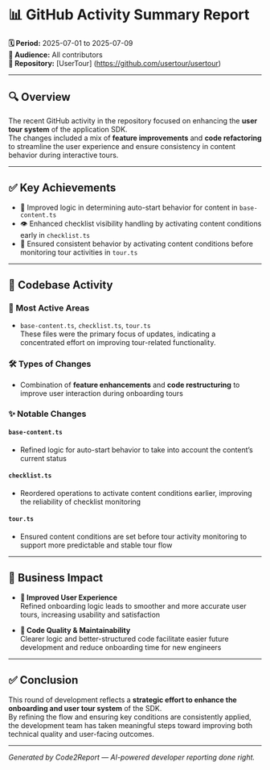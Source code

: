 # 📊 GitHub Activity Summary Report

**🗓 Period:** 2025-07-01 to 2025-07-09  
**👥 Audience:** All contributors  
**📁 Repository:** [UserTour] (https://github.com/usertour/usertour)

---

## 🔍 Overview

The recent GitHub activity in the repository focused on enhancing the **user tour system** of the application SDK.  
The changes included a mix of **feature improvements** and **code refactoring** to streamline the user experience and ensure consistency in content behavior during interactive tours.

---

## ✅ Key Achievements

- 🔄 Improved logic in determining auto-start behavior for content in `base-content.ts`
- 👁 Enhanced checklist visibility handling by activating content conditions early in `checklist.ts`
- 🧭 Ensured consistent behavior by activating content conditions before monitoring tour activities in `tour.ts`

---

## 🧠 Codebase Activity

### 📂 Most Active Areas
- `base-content.ts`, `checklist.ts`, `tour.ts`  
These files were the primary focus of updates, indicating a concentrated effort on improving tour-related functionality.

### 🛠 Types of Changes
- Combination of **feature enhancements** and **code restructuring** to improve user interaction during onboarding tours

### ✨ Notable Changes

#### `base-content.ts`
- Refined logic for auto-start behavior to take into account the content’s current status

#### `checklist.ts`
- Reordered operations to activate content conditions earlier, improving the reliability of checklist monitoring

#### `tour.ts`
- Ensured content conditions are set before tour activity monitoring to support more predictable and stable tour flow

---

## 💼 Business Impact

- **🙌 Improved User Experience**  
  Refined onboarding logic leads to smoother and more accurate user tours, increasing usability and satisfaction

- **🧱 Code Quality & Maintainability**  
  Clearer logic and better-structured code facilitate easier future development and reduce onboarding time for new engineers

---

## ✅ Conclusion

This round of development reflects a **strategic effort to enhance the onboarding and user tour system** of the SDK.  
By refining the flow and ensuring key conditions are consistently applied, the development team has taken meaningful steps toward improving both technical quality and user-facing outcomes.

---

*Generated by Code2Report — AI-powered developer reporting done right.*
